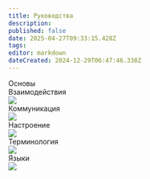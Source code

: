 ```yaml
---
title: Руководства
description: 
published: false
date: 2025-04-27T09:33:15.428Z
tags: 
editor: markdown
dateCreated: 2024-12-29T06:47:46.338Z
---
```


<div class="guide-panel mrgn-center br-radius">
  <span>Основы</span>
  <div class="content">
    <a class="tab-panel__item">
      <div>Взаимодействия</div>
      <img src="https://wiki.wwdp.ee/guides/research_console.png" />
    </a>
    <a class="tab-panel__item">
      <div>Коммуникация</div>
      <img src="https://wiki.wwdp.ee/guides/communication.png" />
    </a>
    <a class="tab-panel__item">
      <div>Настроение</div>
      <img src="https://wiki.wwdp.ee/guides/mood.gif" />
    </a>
    <a class="tab-panel__item">
      <div>Терминология</div>
      <img src="https://wiki.wwdp.ee/guides/terminology.png" />
    </a>
    <a class="tab-panel__item">
      <div>Языки</div>
      <img src="https://wiki.wwdp.ee/guides/language.png" />
    </a>
  </div>
</div>